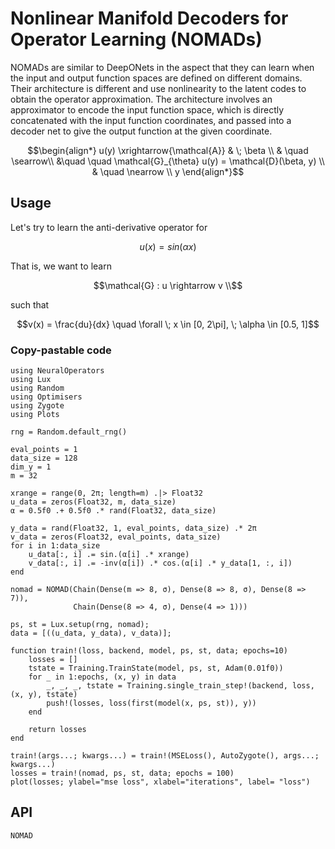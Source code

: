 # Nonlinear Manifold Decoders for Operator Learning (NOMADs) 
NOMADs are similar to DeepONets in the aspect that they can learn when the input and output function spaces are defined on different domains. Their architecture is different and use nonlinearity to the latent codes to obtain the operator approximation.
The architecture involves an approximator to encode the input function space, which is directly concatenated with the input function coordinates, and passed into a decoder net to give the output function at the given coordinate.

```math
\begin{align*}
u(y) \xrightarrow{\mathcal{A}} & \; \beta \\
& \quad \searrow\\
&\quad \quad \mathcal{G}_{\theta} u(y) = \mathcal{D}(\beta, y) \\
&  \quad \nearrow \\
y 
\end{align*}
```

## Usage

Let's try to learn the anti-derivative operator for 
```math
u(x) = sin(\alpha x)
```
That is, we want to learn
```math
\mathcal{G} : u \rightarrow v \\
```
such that
```math
v(x) = \frac{du}{dx} \quad \forall \; x \in [0, 2\pi], \; \alpha \in [0.5, 1]
```

### Copy-pastable code

```@example nomad_tut
using NeuralOperators
using Lux
using Random
using Optimisers
using Zygote
using Plots

rng = Random.default_rng()

eval_points = 1
data_size = 128
dim_y = 1
m = 32

xrange = range(0, 2π; length=m) .|> Float32
u_data = zeros(Float32, m, data_size)
α = 0.5f0 .+ 0.5f0 .* rand(Float32, data_size)

y_data = rand(Float32, 1, eval_points, data_size) .* 2π
v_data = zeros(Float32, eval_points, data_size)
for i in 1:data_size
    u_data[:, i] .= sin.(α[i] .* xrange)
    v_data[:, i] .= -inv(α[i]) .* cos.(α[i] .* y_data[1, :, i])
end

nomad = NOMAD(Chain(Dense(m => 8, σ), Dense(8 => 8, σ), Dense(8 => 7)),
              Chain(Dense(8 => 4, σ), Dense(4 => 1)))

ps, st = Lux.setup(rng, nomad);
data = [((u_data, y_data), v_data)];

function train!(loss, backend, model, ps, st, data; epochs=10)
    losses = []
    tstate = Training.TrainState(model, ps, st, Adam(0.01f0))
    for _ in 1:epochs, (x, y) in data
        _, _, _, tstate = Training.single_train_step!(backend, loss, (x, y), tstate)
        push!(losses, loss(first(model(x, ps, st)), y))
    end

    return losses
end

train!(args...; kwargs...) = train!(MSELoss(), AutoZygote(), args...; kwargs...)
losses = train!(nomad, ps, st, data; epochs = 100)
plot(losses; ylabel="mse loss", xlabel="iterations", label= "loss")
```

## API
```@docs
NOMAD
```